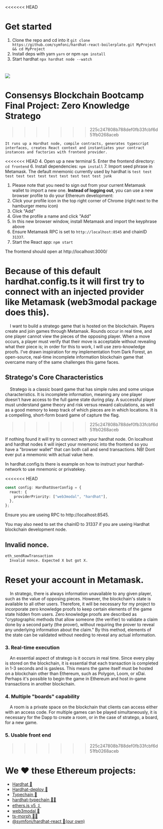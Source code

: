 <<<<<<< HEAD
# Get started

1. Clone the repo and cd into it `git clone https://github.com/symfoni/hardhat-react-boilerplate.git MyProject && cd MyProject`
2. Install deps with yarn `yarn` or npm `npm install`
3. Start hardhat `npx hardhat node --watch`

![](https://media.giphy.com/media/9l6z9MzXfHX9gKzbvU/giphy.gif)
=======
# Consensys Blockchain Bootcamp Final Project: Zero Knowledge Stratego
>>>>>>> 225c247808b788def0fb33fcbf6d51fb0268aceb

```text
It runs up a Hardhat node, compile contracts, generates typescript interfaces, creates React context and instantiates your contract instances and factories with frontend provider.
```

<<<<<<< HEAD
4. Open up a new terminal
5. Enter the frontend directory: `cd frontend`
6. Install dependencies: `npm install`
7. Import seed phrase in Metamask. The default mnemonic currently used by hardhat is `test test test test test test test test test test test junk`
  1. Please note that you need to sign out from your current Metamask wallet to import a new one. **Instead of logging out**, you can use a new browser profile to do your Ethereum development:
  3. Click your profile icon in the top right corner of Chrome (right next to the hamburger menu icon)
  4. Click "Add"
  5. Give the profile a name and click "Add"
  6. In this new browser window, install Metamask and import the keyphrase above
8. Ensure Metamask RPC is set to `http://localhost:8545` and chainID `31337`.
9. Start the React app: `npm start`

The frontend should open at http://localhost:3000/

Because of this default hardhat.config.ts it will first try to connect with an injected provider like Metamask (web3modal package does this).
=======
    I want to build a stratego game that is hosted on the blockchain. Players create and join games through Metamask. Rounds occur in real time, and one player cannot view the pieces of the opposing player. When a move occurs, a player must verify that their move is acceptable without revealing what their piece is; in order for this to work, I will use zero-knowledge proofs. I've drawn inspiration for my implementation from Dark Forest, an open-source, real-time incomplete information blockchain game that overcame many of the same challenges this game faces.

## Stratego's Core Characteristics

    Stratego is a classic board game that has simple rules and some unique characteristics. It is incomplete information, meaning any one player doesn't have access to the full game state during play. A successful player must understand game theory and risk versus reward calculations, as well as a good memory to keep track of which pieces are in which locations. It is a compelling, short-form board game of capture the flag.
>>>>>>> 225c247808b788def0fb33fcbf6d51fb0268aceb

If nothing found it will try to connect with your hardhat node. On localhost and hardhat nodes it will inject your mnemonic into the frontend so you have a "browser wallet" that can both call and send transactions. NB! Dont ever put a mnemonic with actual value here.

In hardhat.config.ts there is example on how to instruct your hardhat-network to use mnemonic or privatekey.

<<<<<<< HEAD
```ts
const config: HardhatUserConfig = {
  react: {
    providerPriority: ["web3modal", "hardhat"],
  },
};
```

Ensure you are useing RPC to http://localhost:8545.

You may also need to set the chainID to 31337 if you are useing Hardhat blockchain development node.

## Invalid nonce.

```bash
eth_sendRawTransaction
  Invalid nonce. Expected X but got X.
```

Reset your account in Metamask.
=======
    In stratego, there is always information unavailable to any given player, such as the value of opposing pieces. However, the blockchain's state is available to all other users. Therefore, it will be necessary for my project to incorporate zero knowledge proofs to keep certain elements of the game state hidden from users. Zero knowledge proofs are described as "cryptographic methods that allow someone (the verifier) to validate a claim done by a second party (the prover), without requiring the prover to reveal any underlying information about the claim." By this method, elements of the state can be validated without needing to reveal any actual information.

### 3. Real-time execution

    An essential aspect of stratego is it occurs in real time. Since every play is stored on the blockchain, it is essential that each transaction is completed in 1-3 seconds and is gasless. This means the game itself must be hosted on a blockchain other than Ethereum, such as Polygon, Loom, or xDai. Perhaps it's possible to begin the game in Ethereum and host in-game transactions in another blockchain.

### 4. Multiple "boards" capability

    A room is a private space on the blockchain that clients can access either with an access code. For multiple games can be played simultaneously, it is necessary for the Dapp to create a room, or in the case of stratego, a board, for a new game.

### 5. Usable front end
>>>>>>> 225c247808b788def0fb33fcbf6d51fb0268aceb

# We ❤️ these **Ethereum** projects:

- [Hardhat 👷](https://hardhat.org/)
- [Hardhat-deploy 🤘](https://hardhat.org/plugins/hardhat-deploy.html)
- [Typechain 🔌](https://github.com/ethereum-ts/Typechain#readme)
- [hardhat-typechain 🧙‍♀️](https://hardhat.org/plugins/hardhat-typechain.html)
- [ethers.js v5 ⺦](https://github.com/ethers-io/ethers.js#readme)
- [web3modal 💸](https://github.com/Web3Modal/web3modal#web3modal)
- [ts-morph 🏊‍♂️](https://github.com/dsherret/ts-morph)
- [@symfoni/hardhat-react 🎻(our own)](https://www.npmjs.com/package/@symfoni/hardhat-react)
